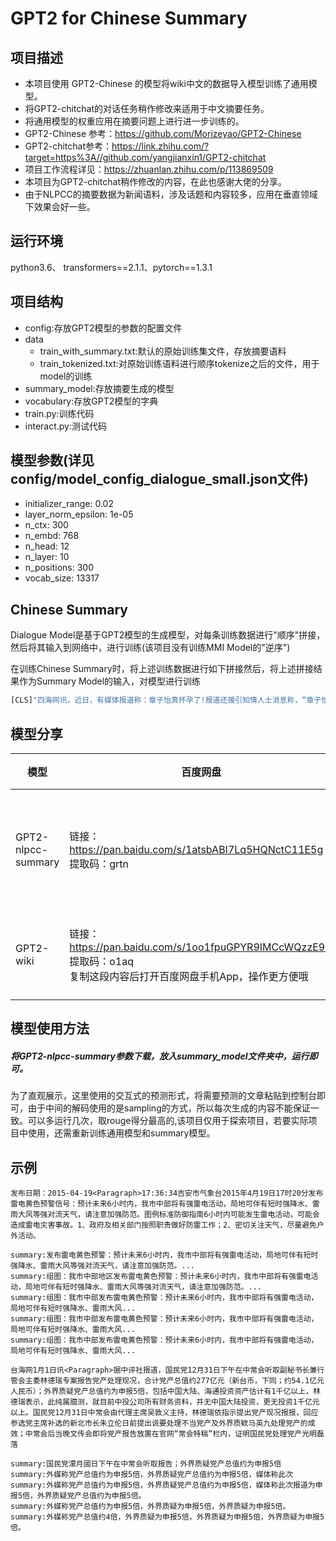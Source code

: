 # GPT2 for Chinese Summary


## 项目描述
- 本项目使用 GPT2-Chinese 的模型将wiki中文的数据导入模型训练了通用模型。
- 将GPT2-chitchat的对话任务稍作修改来适用于中文摘要任务。
- 将通用模型的权重应用在摘要问题上进行进一步训练的。
- GPT2-Chinese 参考：https://github.com/Morizeyao/GPT2-Chinese
- GPT2-chitchat参考：https://link.zhihu.com/?target=https%3A//github.com/yangjianxin1/GPT2-chitchat
- 项目工作流程详见：https://zhuanlan.zhihu.com/p/113869509
- 本项目为GPT2-chitchat稍作修改的内容，在此也感谢大佬的分享。
- 由于NLPCC的摘要数据为新闻语料，涉及话题和内容较多，应用在垂直领域下效果会好一些。

## 运行环境
python3.6、 transformers==2.1.1、pytorch==1.3.1

## 项目结构
- config:存放GPT2模型的参数的配置文件
- data
    - train_with_summary.txt:默认的原始训练集文件，存放摘要语料 
    - train_tokenized.txt:对原始训练语料进行顺序tokenize之后的文件，用于model的训练
- summary_model:存放摘要生成的模型
- vocabulary:存放GPT2模型的字典
- train.py:训练代码
- interact.py:测试代码


## 模型参数(详见config/model_config_dialogue_small.json文件)
- initializer_range: 0.02
- layer_norm_epsilon: 1e-05
- n_ctx: 300
- n_embd: 768
- n_head: 12
- n_layer: 10
- n_positions: 300
- vocab_size: 13317

## Chinese Summary
Dialogue Model是基于GPT2模型的生成模型，对每条训练数据进行"顺序"拼接，然后将其输入到网络中，进行训练(该项目没有训练MMI Model的"逆序")

在训练Chinese Summary时，将上述训练数据进行如下拼接然后，将上述拼接结果作为Summary Model的输入，对模型进行训练
```python
[CLS]"四海网讯，近日，有媒体报道称：章子怡真怀孕了!报道还援引知情人士消息称，“章子怡怀孕大概四五个月，预产期是年底前后，现在已经不接工作了。”这到底是怎么回事?消息是真是假?针对此消息，23日晚8时30分，华西都市报记者迅速联系上了与章子怡家里关系极好的知情人士，这位人士向华西都市报记者证实说：“子怡这次确实怀孕了。她已经36岁了，也该怀孕了。章子怡怀上汪峰的孩子后，子怡的父母亲十分高兴。子怡的母亲，已开始悉心照料女儿了。子怡的预产期大概是今年12月底。”当晚9时，华西都市报记者为了求证章子怡怀孕消息，又电话联系章子怡的亲哥哥章子男，但电话通了，一直没有人<Paragraph>接听。有关章子怡怀孕的新闻自从2013年9月份章子怡和汪峰恋情以来，就被传N遍了!不过，时间跨入2015年，事情却发生着微妙的变化。2015年3月21日，章子怡担任制片人的电影《从天儿降》开机，在开机发布会上几张合影，让网友又燃起了好奇心：“章子怡真的怀孕了吗?”但后据证实，章子怡的“大肚照”只是影片宣传的噱头。过了四个月的7月22日，《太平轮》新一轮宣传，章子怡又被发现状态不佳，不时深呼吸，不自觉想捂住肚子，又觉得不妥。然后在8月的一天，章子怡和朋友吃饭，在酒店门口被风行工作室拍到了，疑似有孕在身!今年7月11日，汪峰本来在上海要举行演唱会，后来因为台风“灿鸿”取消了。而消息人士称，汪峰原来打算在演唱会上当着章子怡的面宣布重大消息，而且章子怡已经赴上海准备参加演唱会了，怎知遇到台风，只好延期，相信9月26日的演唱会应该还会有惊喜大白天下吧。"[SEP]"知情人透露章子怡怀孕后，父母很高兴。章母已开始悉心照料。据悉，预产期大概是12月底"[SEP]
```



## 模型分享
|模型 | 百度网盘 |模型描述|
|---------|--------|--------|
|GPT2-nlpcc-summary | 链接：https://pan.baidu.com/s/1atsbABI7Lq5HQNctC11E5g <br/>提取码：grtn |使用nlpcc的摘要数据基于GPT2-wiki训练的摘要模型|
|GPT2-wiki | 链接：https://pan.baidu.com/s/1oo1fpuGPYR9IMCcWQzzE9w <br/>提取码：o1aq <br/>复制这段内容后打开百度网盘手机App，操作更方便哦 |使用GPT2-Chinese训练的通用模型|

## 模型使用方法

##### 将GPT2-nlpcc-summary参数下载，放入summary_model文件夹中，运行即可。

为了直观展示，这里使用的交互式的预测形式，将需要预测的文章粘贴到控制台即可，由于中间的解码使用的是sampling的方式，所以每次生成的内容不能保证一致。可以多运行几次，取rouge得分最高的,该项目仅用于探索项目，若要实际项目中使用，还需重新训练通用模型和summary模型。


## 示例
```
发布日期：2015-04-19<Paragraph>17:36:34吉安市气象台2015年4月19日17时20分发布雷电黄色预警信号：预计未来6小时内，我市中部将有强雷电活动，局地可伴有短时强降水、雷雨大风等强对流天气，请注意加强防范。图例标准防御指南6小时内可能发生雷电活动，可能会造成雷电灾害事故。1、政府及相关部门按照职责做好防雷工作；2、密切关注天气，尽量避免户外活动。

summary:发布雷电黄色预警：预计未来6小时内，我市中部将有强雷电活动，局地可伴有短时强降水、雷雨大风等强对流天气，请注意加强防范。...
summary:组图：我市中部地区发布雷电黄色预警：预计未来6小时内，我市中部将有强雷电活动，局地可伴有短时强降水、雷雨大风等强对流天气，请注意加强防范。...
summary:组图：我市中部发布雷电黄色预警：预计未来6小时内，我市中部将有强雷电活动，局地可伴有短时强降水、雷雨大风...
summary:组图：我市中部发布雷电黄色预警：预计未来6小时内，我市中部将有强雷电活动，局地可伴有短时强降水、雷雨大风...
summary:组图：我市中部发布雷电黄色预警：预计未来6小时内，我市中部将有强雷电活动，局地可伴有短时强降水、雷雨大风...
```

```
台海网1月1日讯<Paragraph>据中评社报道，国民党12月31日下午在中常会听取副秘书长兼行管会主委林德瑞专案报告党产处理现况，合计党产总值约277亿元（新台币，下同；约54.1亿元人民币）；外界质疑党产总值约为申报5倍，包括中国大陆、海通投资资产估计有1千亿以上，林德瑞表示，此纯属臆测，就目前中投公司所有财务资料，并无中国大陆投资，更无投资1千亿元以上。国民党12月31日中常会由代理主席吴敦义主持，林德瑞依指示提出党产现况报报，回应参选党主席补选的新北市长朱立伦日前提出说要处理不当党产及外界质欵马英九处理党产的成效；中常会后当晚文传会即将党产报告放置在官网“常会特稿”栏内，证明国民党处理党产光明磊落

summary:国民党濛月國日下午在中常会听取报告；外界质疑党产总值约为申报5倍
summary:外媒称党产总值约为申报5倍，外界质疑党产总值约为申报5倍，媒体称此次
summary:外媒称党产总值约为申报5倍，外界质疑党产总值约为申报5倍，媒体称此次报道为申报5倍，外界质疑党产总值约为申报5倍。
summary:外媒称党产总值约为申报5倍，外界质疑为申报5倍，外界质疑为申报5倍。
summary:外媒称党产总值约4倍，外界质疑为申报5倍，外界质疑为申报5倍，外界质疑为申报5倍。
```


